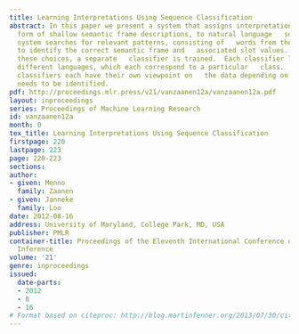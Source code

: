 ```yaml
---
title: Learning Interpretations Using Sequence Classification
abstract: In this paper we present a system that assigns interpretations, in   the
  form of shallow semantic frame descriptions, to natural language   sentences.  The
  system searches for relevant patterns, consisting of   words from the sentences,
  to identify the correct semantic frame and   associated slot values.  For each of
  these choices, a separate   classifier is trained.  Each classifier learns the boundaries   between
  different languages, which each correspond to a particular   class.  The different
  classifiers each have their own viewpoint on   the data depending on which aspect
  needs to be identified.
pdf: http://proceedings.mlr.press/v21/vanzaanen12a/vanzaanen12a.pdf
layout: inproceedings
series: Proceedings of Machine Learning Research
id: vanzaanen12a
month: 0
tex_title: Learning Interpretations Using Sequence Classification
firstpage: 220
lastpage: 223
page: 220-223
sections: 
author:
- given: Menno
  family: Zaanen
- given: Janneke
  family: Loo
date: 2012-08-16
address: University of Maryland, College Park, MD, USA
publisher: PMLR
container-title: Proceedings of the Eleventh International Conference on Grammatical
  Inference
volume: '21'
genre: inproceedings
issued:
  date-parts:
  - 2012
  - 8
  - 16
# Format based on citeproc: http://blog.martinfenner.org/2013/07/30/citeproc-yaml-for-bibliographies/
---
```

